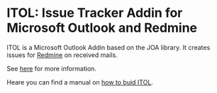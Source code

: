 # ITOL: Issue Tracker Addin for Microsoft Outlook and	Redmine

ITOL is a Microsoft Outlook Addin based on the JOA library. It creates issues for <a href="http://www.redmine.org/">Redmine</a> on received mails.

See <a href="http://www.wilutions.com/joa/itol.html">here</a> for more information.

Heare you can find a  manual on <a href="https://github.com/wolfgangimig/itol/wiki/How-to-Build">how to buid ITOL</a>.
 
